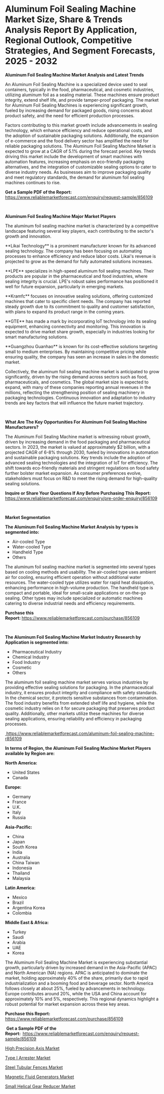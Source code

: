 <p><h1>Aluminum Foil Sealing Machine Market Size, Share & Trends Analysis Report By Application, Regional Outlook, Competitive Strategies, And Segment Forecasts, 2025 - 2032</h1></p><p><strong>Aluminum Foil Sealing Machine Market Analysis and Latest Trends</strong></p>
<p><p>An Aluminum Foil Sealing Machine is a specialized device used to seal containers, typically in the food, pharmaceutical, and cosmetic industries, utilizing aluminum foil as a sealing material. These machines ensure product integrity, extend shelf life, and provide tamper-proof packaging. The market for Aluminum Foil Sealing Machines is experiencing significant growth, fueled by increasing demand for packaged goods, rising concerns about product safety, and the need for efficient production processes. </p><p>Factors contributing to this market growth include advancements in sealing technology, which enhance efficiency and reduce operational costs, and the adoption of sustainable packaging solutions. Additionally, the expansion of e-commerce and the food delivery sector has amplified the need for reliable packaging solutions. The Aluminum Foil Sealing Machine Market is expected to grow at a CAGR of 5.1% during the forecast period. Key trends driving this market include the development of smart machines with automation features, increasing emphasis on eco-friendly packaging alternatives, and the integration of customizable sealing options to cater to diverse industry needs. As businesses aim to improve packaging quality and meet regulatory standards, the demand for aluminum foil sealing machines continues to rise.</p></p>
<p><strong>Get a Sample PDF of the Report:&nbsp;</strong> <a href="https://www.reliablemarketforecast.com/enquiry/request-sample/856109?utm_campaign=1130&utm_medium=2&utm_source=Github&utm_content=ia&utm_term=28022025&utm_id=aluminum-foil-sealing-machine">https://www.reliablemarketforecast.com/enquiry/request-sample/856109</a></p>
<p>&nbsp;</p>
<p><strong>Aluminum Foil Sealing Machine Major Market Players</strong></p>
<p><p>The aluminum foil sealing machine market is characterized by a competitive landscape featuring several key players, each contributing to the sector's growth and innovation.</p><p>**Likai Technology** is a prominent manufacturer known for its advanced sealing technology. The company has been focusing on automating processes to enhance efficiency and reduce labor costs. Likai's revenue is projected to grow as the demand for fully automated solutions increases.</p><p>**LPE** specializes in high-speed aluminum foil sealing machines. Their products are popular in the pharmaceutical and food industries, where sealing integrity is crucial. LPE's robust sales performance has positioned it well for future expansion, particularly in emerging markets.</p><p>**Kramfc** focuses on innovative sealing solutions, offering customized machines that cater to specific client needs. The company has reported steady growth due to its commitment to quality and customer satisfaction, with plans to expand its product range in the coming years.</p><p>**GTE** has made a mark by incorporating IoT technology into its sealing equipment, enhancing connectivity and monitoring. This innovation is expected to drive market share growth, especially in industries looking for smart manufacturing solutions.</p><p>**Guangzhou Guanhao** is known for its cost-effective solutions targeting small to medium enterprises. By maintaining competitive pricing while ensuring quality, the company has seen an increase in sales in the domestic market.</p><p>Collectively, the aluminum foil sealing machine market is anticipated to grow significantly, driven by the rising demand across sectors such as food, pharmaceuticals, and cosmetics. The global market size is expected to expand, with many of these companies reporting annual revenues in the millions, reflecting the strengthening position of sealing machinery in packaging technologies. Continuous innovation and adaptation to industry trends are key factors that will influence the future market trajectory.</p></p>
<p>&nbsp;</p>
<p><strong>What Are The Key Opportunities For Aluminum Foil Sealing Machine Manufacturers?</strong></p>
<p><p>The Aluminum Foil Sealing Machine market is witnessing robust growth, driven by increasing demand in the food packaging and pharmaceutical sectors. In 2023, the market is valued at approximately $2 billion, with a projected CAGR of 6-8% through 2030, fueled by innovations in automation and sustainable packaging solutions. Key trends include the adoption of advanced sealing technologies and the integration of IoT for efficiency. The shift towards eco-friendly materials and stringent regulations on food safety further bolster market expansion. As consumer preferences evolve, stakeholders must focus on R&D to meet the rising demand for high-quality sealing solutions.</p></p>
<p><strong>Inquire or Share Your Questions If Any Before Purchasing This Report:</strong> <a href="https://www.reliablemarketforecast.com/enquiry/pre-order-enquiry/856109?utm_campaign=1130&utm_medium=2&utm_source=Github&utm_content=ia&utm_term=28022025&utm_id=aluminum-foil-sealing-machine">https://www.reliablemarketforecast.com/enquiry/pre-order-enquiry/856109</a></p>
<p>&nbsp;</p>
<p><strong>Market Segmentation</strong></p>
<p><strong>The Aluminum Foil Sealing Machine Market Analysis by types is segmented into:</strong></p>
<p><ul><li>Air-cooled Type</li><li>Water-cooled Type</li><li>Handheld Type</li><li>Others</li></ul></p>
<p><p>The aluminum foil sealing machine market is segmented into several types based on cooling methods and usability. The air-cooled type uses ambient air for cooling, ensuring efficient operation without additional water resources. The water-cooled type utilizes water for rapid heat dissipation, enhancing performance in high-volume production. The handheld type is compact and portable, ideal for small-scale applications or on-the-go sealing. Other types may include specialized or automatic machines catering to diverse industrial needs and efficiency requirements.</p></p>
<p><strong>Purchase this Report:&nbsp;</strong><a href="https://www.reliablemarketforecast.com/purchase/856109?utm_campaign=1130&utm_medium=2&utm_source=Github&utm_content=ia&utm_term=28022025&utm_id=aluminum-foil-sealing-machine">https://www.reliablemarketforecast.com/purchase/856109</a></p>
<p>&nbsp;</p>
<p><strong>The Aluminum Foil Sealing Machine Market Industry Research by Application is segmented into:</strong></p>
<p><ul><li>Pharmaceutical Industry</li><li>Chemical Industry</li><li>Food Industry</li><li>Cosmetic</li><li>Others</li></ul></p>
<p><p>The aluminum foil sealing machine market serves various industries by providing effective sealing solutions for packaging. In the pharmaceutical industry, it ensures product integrity and compliance with safety standards. In the chemical sector, it protects sensitive substances from contamination. The food industry benefits from extended shelf life and hygiene, while the cosmetic industry relies on it for secure packaging that preserves product quality. Additionally, other markets utilize these machines for diverse sealing applications, ensuring reliability and efficiency in packaging processes.</p></p>
<p><a href="https://www.reliablemarketforecast.com/aluminum-foil-sealing-machine-r856109?utm_campaign=1130&utm_medium=2&utm_source=Github&utm_content=ia&utm_term=28022025&utm_id=aluminum-foil-sealing-machine">&nbsp;https://www.reliablemarketforecast.com/aluminum-foil-sealing-machine-r856109</a></p>
<p><strong>In terms of Region, the Aluminum Foil Sealing Machine Market Players available by Region are:</strong></p>
<p>
    <p> <strong> North America: </strong>
        <ul>
            <li>United States</li>
            <li>Canada</li>
        </ul>
        </p> 
    <p> <strong> Europe: </strong>
        <ul>
            <li>Germany</li>
            <li>France</li>
            <li>U.K.</li>
            <li>Italy</li>
            <li>Russia</li>
        </ul>
        </p> 
    <p> <strong> Asia-Pacific: </strong>
        <ul>
            <li>China</li>
            <li>Japan</li>
            <li>South Korea</li>
            <li>India</li>
            <li>Australia</li>
            <li>China Taiwan</li>
            <li>Indonesia</li>
            <li>Thailand</li>
            <li>Malaysia</li>
        </ul>
        </p> 
    <p> <strong> Latin America: </strong>
        <ul>
            <li>Mexico</li>
            <li>Brazil</li>
            <li>Argentina Korea</li>
            <li>Colombia</li>
        </ul>
        </p> 
    <p> <strong> Middle East & Africa: </strong>
        <ul>
            <li>Turkey</li>
            <li>Saudi</li>
            <li>Arabia</li>
            <li>UAE</li>
            <li>Korea</li>
        </ul>
    </p>
    </p>
<p><p>The Aluminum Foil Sealing Machine Market is experiencing substantial growth, particularly driven by increased demand in the Asia-Pacific (APAC) and North American (NA) regions. APAC is anticipated to dominate the market, holding approximately 40% of the share, primarily due to rapid industrialization and a booming food and beverage sector. North America follows closely at about 25%, fueled by advancements in technology. Europe contributes around 20%, while the USA and China account for approximately 10% and 5%, respectively. This regional dynamics highlight a robust potential for market expansion across these key areas.</p></p>
<p><strong>Purchase this Report: </strong><a href="https://www.reliablemarketforecast.com/purchase/856109?utm_campaign=1130&utm_medium=2&utm_source=Github&utm_content=ia&utm_term=28022025&utm_id=aluminum-foil-sealing-machine">https://www.reliablemarketforecast.com/purchase/856109</a></p>
<p>&nbsp;<strong>Get a Sample PDF of the Report:&nbsp;&nbsp;</strong><a href="https://www.reliablemarketforecast.com/enquiry/request-sample/856109?utm_campaign=1130&utm_medium=2&utm_source=Github&utm_content=ia&utm_term=28022025&utm_id=aluminum-foil-sealing-machine">https://www.reliablemarketforecast.com/enquiry/request-sample/856109</a></p>
<p><strong></strong></p>
<p><p><a href="https://github.com/bmorecock/Market-Research-Report-List-6/blob/main/high-precision-axis-market.md?utm_campaign=1130&utm_medium=2&utm_source=Github&utm_content=ia&utm_term=28022025&utm_id=aluminum-foil-sealing-machine">High Precision Axis Market</a></p><p><a href="https://github.com/Krish2023na/Market-Research-Report-List-7/blob/main/type-i-arrester-market.md?utm_campaign=1130&utm_medium=2&utm_source=Github&utm_content=ia&utm_term=28022025&utm_id=aluminum-foil-sealing-machine">Type I Arrester Market</a></p><p><a href="https://github.com/RickHolmes3/Market-Research-Report-List-7/blob/main/steel-tubular-fences-market.md?utm_campaign=1130&utm_medium=2&utm_source=Github&utm_content=ia&utm_term=28022025&utm_id=aluminum-foil-sealing-machine">Steel Tubular Fences Market</a></p><p><a href="https://github.com/gullattedenna/Market-Research-Report-List-1/blob/main/magnetic-fluid-generators-market.md?utm_campaign=1130&utm_medium=2&utm_source=Github&utm_content=ia&utm_term=28022025&utm_id=aluminum-foil-sealing-machine">Magnetic Fluid Generators Market</a></p><p><a href="https://github.com/AshrafKhan865/Market-Research-Report-List-1/blob/main/small-helical-gear-reducer-market.md?utm_campaign=1130&utm_medium=2&utm_source=Github&utm_content=ia&utm_term=28022025&utm_id=aluminum-foil-sealing-machine">Small Helical Gear Reducer Market</a></p></p>